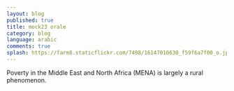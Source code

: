 ```yaml
---
layout: blog
published: true
title: mock23 orale
category: blog
language: arabic
comments: true
splash: https://farm8.staticflickr.com/7498/16147010630_f59f6a7f00_o.jpg
---
```


Poverty in the Middle East and North Africa (MENA) is largely a rural phenomenon.